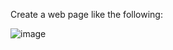 Create a web page like the following:

![image](https://github.com/nsinorov/SoftUniMainPath/assets/45227327/f8036f49-7d67-47e9-87cf-fe1b71c32799)

